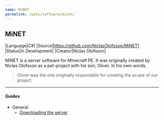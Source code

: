 ```yaml
---
name: MiNET
permalink: /wiki/software/minet/
---
```

## MiNET

|Language|C#|
|Source|https://github.com/NiclasOlofsson/MiNET|
|Status|In Development|
|Creator|Niclas Olofsson|

MiNET is a server software for Minecraft PE. It was originally created by Niclas Olofsson as a pet-project with his son, Oliver.
In his own words, 
> Oliver was the one originally responsible for creating the scope of our project.

---

#### Guides
* General
  * [Downloading the server](guides/downloading-the-server/)
